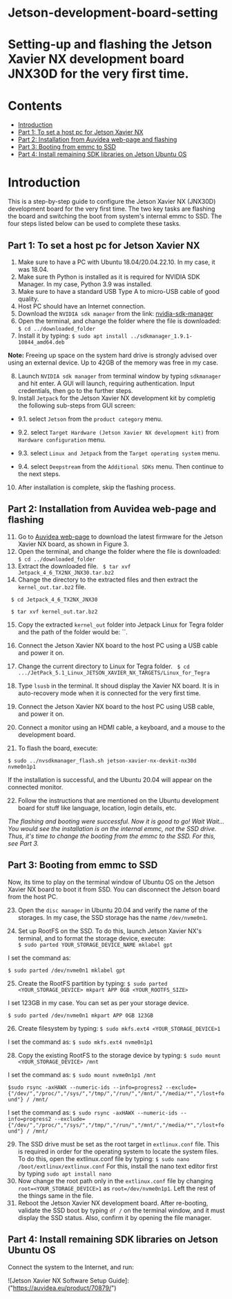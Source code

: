 # Jetson-development-board-setting
# Setting-up and flashing the Jetson Xavier NX development board JNX30D for the very first time.

# Contents
* [Introduction](#Introduction)
* [Part 1: To set a host pc for Jetson Xavier NX](#part1)
* [Part 2: Installation from Auvidea web-page and flashing](#part2)
* [Part 3: Booting from emmc to SSD](#part3)
* [Part 4: Install remaining SDK libraries on Jetson Ubuntu OS](#part4)

<a name="Introduction"></a>
# Introduction
This is a step-by-step guide to configure the Jetson Xavier NX (JNX30D) development board for the very first time. The two key tasks are flashing the board and switching the boot from system's internal emmc to SSD. The four steps listed below can be used to complete these tasks.

<a name="part1"></a>
## Part 1: To set a host pc for Jetson Xavier NX
1. Make sure to have a PC with Ubuntu 18.04/20.04.22.10. In my case, it was 18.04. 
2. Make sure th Python is installed as it is required for NVIDIA SDK Manager. In my case, Python 3.9 was installed. 
3. Make sure to have a standard USB Type A to micro-USB cable of good quality. 
4. Host PC should have an Internet connection. 
5. Download the `NVIDIA sdk manager` from the link: [nvidia-sdk-manager](https://developer.nvidia.com/nvidia-sdk-manager)
6. Open the terminal, and change the folder where the file is downloaded:
```$ cd ../downloaded_folder```
7. Install it by typing: 
```$ sudo apt install ../sdkmanager_1.9.1-10844_amd64.deb```

**Note:** Freeing up space on the system hard drive is strongly advised over using an external device. Up to 42GB of the memory was free in my case.

8. Launch `NVIDIA sdk manager` from terminal window by typing `sdkmanager` and hit enter. A GUI will launch, requiring authentication. Input credentials, then go to the further steps.
9. Install `Jetpack` for the Jetson Xavier NX development kit by completig the following sub-steps from GUI screen:
    
 - 9.1. select `Jetson` from the `product category` menu.
   
 - 9.2. select `Target Hardware (Jetson Xavier NX development kit)` from `Hardware configuration` menu.  
 - 9.3. select `Linux and Jetpack` from the `Target operating system` menu.
 - 9.4. select `Deepstream` from the `Additional SDKs` menu. Then continue to the next steps. 

10. After installation is complete, skip the flashing process.

<a name="part2"></a>
## Part 2: Installation from Auvidea web-page and flashing
11. Go to [Auvidea web-page](https://auvidea.eu/firmware/) to download the latest firmware for the Jetson Xavier NX board, as shown in Figure 3.
12. Open the terminal, and change the folder where the file is downloaded:
```$ cd ../downloaded_folder```
13. Extract the downloaded file.
 ``` $ tar xvf Jetpack_4_6_TX2NX_JNX30.tar.bz2```
14. Change the directory to the extracted files and then extract the `kernel_out.tar.bz2` file.
    
 ``` $ cd Jetpack_4_6_TX2NX_JNX30```
 
 ``` $ tar xvf kernel_out.tar.bz2```
 
15. Copy the extracted `kernel_out` folder into Jetpack Linux for Tegra folder and the path of the folder would be: ``. 
``` ```
16. Connect the Jetson Xavier NX board to the host PC using a USB cable and power it on.
17. Change the current directory to Linux for Tegra folder.
 ``` $ cd .../JetPack_5.1_Linux_JETSON_XAVIER_NX_TARGETS/Linux_for_Tegra```
18. Type `lsusb` in the terminal. It shoud display the Xavier NX board. It is in auto-recovery mode when it is connected for the very first time.
  

19. Connect the Jetson Xavier NX board to the host PC using USB cable, and power it on.
20. Connect a monitor using an HDMI cable, a keyboard, and a mouse to the development board.
21. To flash the board, execute:
    
 ```$ sudo ../nvsdkmanager_flash.sh jetson-xavier-nx-devkit-nx30d nvme0n1p1```

If the installation is successful, and the Ubuntu 20.04 will appear on the connected monitor. 

22. Follow the instructions that are mentioned on the Ubuntu development board for stuff like language, location, login details, etc.

*The flashing and booting were successful. Now it is good to go! Wait Wait... You would see the installation is on the internal emmc, not the SSD drive. Thus, it's time to change the booting from the emmc to the SSD. For this, see Part 3.*
 

<a name="part3"></a>
## Part 3: Booting from emmc to SSD
Now, its time to play on the terminal window of Ubuntu OS on the Jetson Xavier NX board to boot it from SSD. You can disconnect the Jetson board from the host PC.

23. Open the `disc manager` in Ubuntu 20.04 and verify the name of the storages. In my case, the SSD storage has the name `/dev/nvme0n1`.
    
24. Set up RootFS on the SSD. To do this, launch Jetson Xavier NX's terminal, and to format the storage device, execute:      
```$ sudo parted YOUR_STORAGE_DEVICE_NAME mklabel gpt```

I set the command as: 

```$ sudo parted /dev/nvme0n1 mklabel gpt```

25. Create the RootFS partition by typing: 
```$ sudo parted <YOUR_STORAGE_DEVICE> mkpart APP 0GB <YOUR_ROOTFS_SIZE>```

I set 123GB in my case. You can set as per your storage device.

```$ sudo parted /dev/nvme0n1 mkpart APP 0GB 123GB```  

26. Create filesystem by typing: 
```$ sudo mkfs.ext4 <YOUR_STORAGE_DEVICE>1```

I set the command as: 
```$ sudo mkfs.ext4 nvme0n1p1```

28. Copy the existing RootFS to the storage device by typing:
```$ sudo mount <YOUR_STORAGE_DEVICE> /mnt``` 

I set the command as: 
```$ sudo mount nvme0n1p1 /mnt```

```$sudo rsync -axHAWX --numeric-ids --info=progress2 --exclude={"/dev/","/proc/","/sys/","/tmp/","/run/","/mnt/","/media/*","/lost+found"} / /mnt/``` 

I set the command as: 
 ```$ sudo rsync -axHAWX --numeric-ids --info=progress2 --exclude={"/dev/","/proc/","/sys/","/tmp/","/run/","/mnt/","/media/*","/lost+found"} / /mnt/```

29. The SSD drive must be set as the root target in `extlinux.conf` file. This is required in order for the operating system to locate the system files. To do this, open the extlinux.conf file by typing: 
```$ sudo nano /boot/extlinux/extlinux.conf```
For this, install the nano text editor first by typing `sudo apt install nano`
30. Now change the root path only in the `extlinux.conf` file by changing `root=<YOUR_STORAGE_DEVICE>1` as `root=/dev/nvme0n1p1`. Left the rest of the things same in the file. 
31. Reboot the Jetson Xavier NX development board. After re-booting, validate the SSD boot by typing `df /` on the terminal window, and it must display the SSD status. Also, confirm it by opening the file manager. 
 
<a name="part4"></a>
## Part 4: Install remaining SDK libraries on Jetson Ubuntu OS
Connect the system to the Internet, and run:




![Jetson Xavier NX Software Setup Guide]:("https://auvidea.eu/product/70879/")

